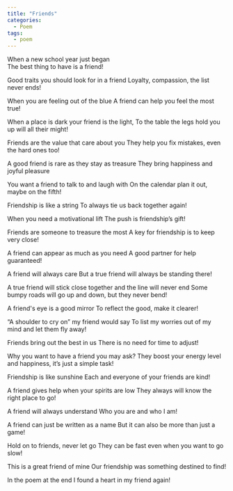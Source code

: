 ```yaml
---
title: "Friends"
categories:
  - Poem
tags:
  - poem
---
```


When a new school year just began  
The best thing to have is a friend!

Good traits you should look for in a friend
Loyalty, compassion, the list never ends!

When you are feeling out of the blue 
A friend can help you feel the most true!

When a place is dark your friend is the light,
To the table the legs hold you up will all their might!

Friends are the value that care about you 
They help you fix mistakes, even the hard ones too!

A good friend is rare as they stay as treasure
They bring happiness and joyful pleasure

You want a friend to talk to and laugh with
On the calendar plan it out, maybe on the fifth!

Friendship is like a string
To always tie us back together again!

When you need a motivational lift
The push is friendship’s gift!

Friends are someone to treasure the most 
A key for friendship is to keep very close!

A friend can appear as much as you need
A good partner for help guaranteed!



A friend will always care
But a true friend will always be standing there!

A true friend will stick close together and the line will never end
Some bumpy roads will go up and down, but they never bend!

A friend's eye is a good mirror 
To reflect the good, make it clearer!

“A shoulder to cry on” my friend would say
To list my worries out of my mind and let them fly away!

Friends bring out the best in us 
There is no need for time to adjust! 

Why you want to have a friend you may ask?
They boost your energy level and happiness, it’s just a simple task! 

Friendship is like sunshine
Each and everyone of your friends are kind!

A friend gives help when your spirits are low 
They always will know the right place to go!

A friend will always understand 
Who you are and who I am!

A friend can just be written as a name
But it can also be more than just a game!

Hold on to friends, never let go
They can be fast even when you want to go slow!

This is a great friend of mine 
Our friendship was something destined to find!

In the poem at the end
I found a heart in my friend again!
